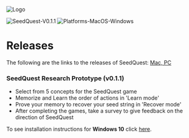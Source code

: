 ![Logo](https://github.com/reputage/seedQuest/blob/master/media/SeedQuestLogo-Github.png)

![SeedQuest-V0.1.1](https://img.shields.io/badge/SeedQuest(beta)-V0.1.1-orange.svg)
![Platforms-MacOS-Windows](https://img.shields.io/badge/Platform-MacOS%20%7C%20Windows-blue.svg)

# Releases

The following are the links to the releases of SeedQuest: [Mac, PC](https://github.com/reputage/seedQuest/releases)

### SeedQuest Research Prototype (v0.1.1)
 - Select from 5 concepts for the SeedQuest game
 - Memorize and Learn the order of actions in 'Learn mode'
 - Prove your memory to recover your seed string in 'Recover mode'
 - After completing the games, take a survey to give feedback on the direction of SeedQuest
 
To see installation instructions for **Windows 10** click [here](https://github.com/reputage/seedQuest/blob/master/docs/run_instructions.md).
